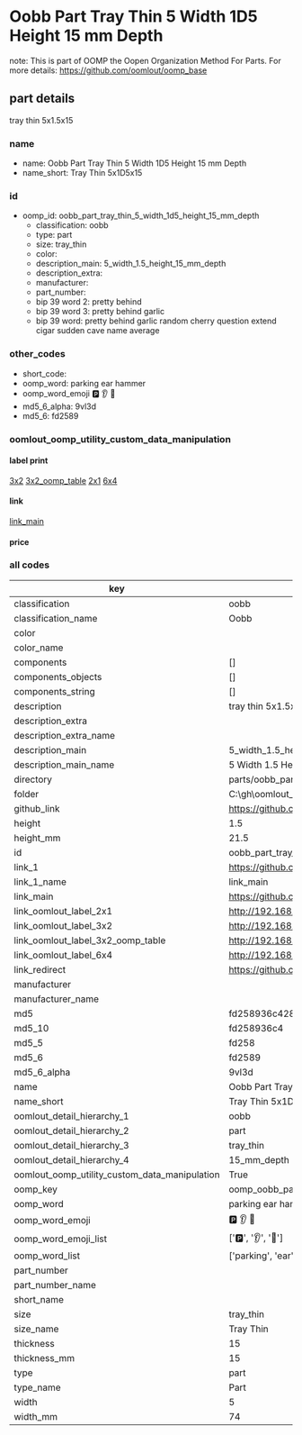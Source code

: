 # Oobb Part Tray Thin 5 Width 1D5 Height 15 mm Depth  

note: This is part of OOMP the Oopen Organization Method For Parts. For more details: https://github.com/oomlout/oomp_base

##  part details
  



tray thin 5x1.5x15



### name
* name: Oobb Part Tray Thin 5 Width 1D5 Height 15 mm Depth
* name_short: Tray Thin 5x1D5x15 
### id
* oomp_id: oobb_part_tray_thin_5_width_1d5_height_15_mm_depth
  * classification: oobb
  * type: part
  * size: tray_thin
  * color: 
  * description_main: 5_width_1.5_height_15_mm_depth
  * description_extra: 
  * manufacturer: 
  * part_number: 
  * bip 39 word 2: pretty behind
  * bip 39 word 3: pretty behind garlic
  * bip 39 word: pretty behind garlic random cherry question extend cigar sudden cave name average

### other_codes
* short_code: 
* oomp_word: parking ear hammer
* oomp_word_emoji :parking: :ear: :hammer:
* md5_6_alpha: 9vl3d
* md5_6: fd2589






### oomlout_oomp_utility_custom_data_manipulation
#### label print
[3x2](http://192.168.1.245:1112/?label=oomp%209vl3d)
[3x2_oomp_table](http://192.168.1.108:1112/?label=oomp%209vl3d)
[2x1](http://192.168.1.242:1112/?label=oomp%209vl3d)
[6x4](http://192.168.1.55:1112/?label=oomp%209vl3d)    

#### link

[link_main](https://github.com/oomlout/oomlout_oobb_version_4_generated_parts/tree/main/navigation_oomp/oobb/part/tray_thin/5_width_1.5_height_15_mm_depth/part)                              

#### price







### all codes 
| key | value |  
| --- | --- |  
| classification | oobb |  
| classification_name | Oobb |  
| color |  |  
| color_name |  |  
| components | [] |  
| components_objects | [] |  
| components_string | [] |  
| description | tray thin 5x1.5x15 |  
| description_extra |  |  
| description_extra_name |  |  
| description_main | 5_width_1.5_height_15_mm_depth |  
| description_main_name | 5 Width 1.5 Height 15 mm Depth |  
| directory | parts/oobb_part_tray_thin_5_width_1d5_height_15_mm_depth |  
| folder | C:\gh\oomlout_oobb_version_4_generated_parts\parts\oobb_part_tray_thin_5_width_1d5_height_15_mm_depth |  
| github_link | https://github.com/oomlout/oomlout_oomp_part_src/tree/main/parts/oobb_part_tray_thin_5_width_1d5_height_15_mm_depth |  
| height | 1.5 |  
| height_mm | 21.5 |  
| id | oobb_part_tray_thin_5_width_1d5_height_15_mm_depth |  
| link_1 | https://github.com/oomlout/oomlout_oobb_version_4_generated_parts/tree/main/navigation_oomp/oobb/part/tray_thin/5_width_1.5_height_15_mm_depth/part |  
| link_1_name | link_main |  
| link_main | https://github.com/oomlout/oomlout_oobb_version_4_generated_parts/tree/main/navigation_oomp/oobb/part/tray_thin/5_width_1.5_height_15_mm_depth/part |  
| link_oomlout_label_2x1 | http://192.168.1.242:1112/?label=oomp%209vl3d |  
| link_oomlout_label_3x2 | http://192.168.1.245:1112/?label=oomp%209vl3d |  
| link_oomlout_label_3x2_oomp_table | http://192.168.1.108:1112/?label=oomp%209vl3d |  
| link_oomlout_label_6x4 | http://192.168.1.55:1112/?label=oomp%209vl3d |  
| link_redirect | https://github.com/oomlout/oomlout_oobb_version_4_generated_parts/tree/main/parts/oobb_tray_thin_05_1d5_15 |  
| manufacturer |  |  
| manufacturer_name |  |  
| md5 | fd258936c428ea1ebe13bb1abf852551 |  
| md5_10 | fd258936c4 |  
| md5_5 | fd258 |  
| md5_6 | fd2589 |  
| md5_6_alpha | 9vl3d |  
| name | Oobb Part Tray Thin 5 Width 1D5 Height 15 mm Depth |  
| name_short | Tray Thin 5x1D5x15  |  
| oomlout_detail_hierarchy_1 | oobb |  
| oomlout_detail_hierarchy_2 | part |  
| oomlout_detail_hierarchy_3 | tray_thin |  
| oomlout_detail_hierarchy_4 | 15_mm_depth |  
| oomlout_oomp_utility_custom_data_manipulation | True |  
| oomp_key | oomp_oobb_part_tray_thin_5_width_1d5_height_15_mm_depth |  
| oomp_word | parking ear hammer |  
| oomp_word_emoji | :parking: :ear: :hammer: |  
| oomp_word_emoji_list | [':parking:', ':ear:', ':hammer:'] |  
| oomp_word_list | ['parking', 'ear', 'hammer'] |  
| part_number |  |  
| part_number_name |  |  
| short_name |  |  
| size | tray_thin |  
| size_name | Tray Thin |  
| thickness | 15 |  
| thickness_mm | 15 |  
| type | part |  
| type_name | Part |  
| width | 5 |  
| width_mm | 74 |  
